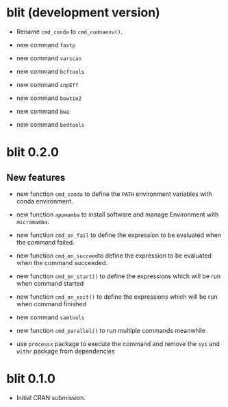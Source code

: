 # blit (development version)

* Rename `cmd_conda` to `cmd_codnaenv()`.

* new command `fastp`

* new command `varscan`

* new command `bcftools`

* new command `snpEff`

* new command `bowtie2`

* new command `bwa`

* new command `bedtools`

# blit 0.2.0

## New features

* new function `cmd_conda` to define the `PATH` environment variables with conda environment.

* new function `appmamba` to install software and manage Environment with `micromamba`.

* new function `cmd_on_fail` to define the expression to be evaluated when the command failed.

* new function `cmd_on_succeed`to define the expression to be evaluated when the command succeeded.

* new function `cmd_on_start()` to define the expressions which will be run when command started

* new function `cmd_on_exit()` to define the expressions which will be run when command finished

* new command `samtools`

* new function `cmd_parallel()` to run multiple commands meanwhile

* use `processx` package to execute the command and remove the `sys` and `withr` package from dependencies

# blit 0.1.0

* Initial CRAN submission.
